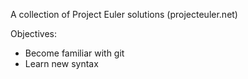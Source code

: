 A collection of Project Euler solutions (projecteuler.net)

Objectives:
* Become familiar with git
* Learn new syntax 